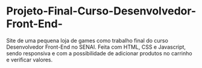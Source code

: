 # Projeto-Final-Curso-Desenvolvedor-Front-End-
Site de uma pequena loja de games como trabalho final  do curso Desenvolvedor Front-End no SENAI. Feita com HTML, CSS e Javascript, sendo responsiva e com a possibilidade de adicionar produtos no carrinho e verificar valores.
